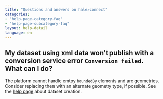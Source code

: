 ```yaml
---
title: "Questions and answers on hale»connect"
categories:
- "help-page-category-faq"
- "help-page-subcategory-faq"
layout: help-detail
language: en
---
```


<h2>My dataset using xml data won't publish with a conversion service error <code>Conversion failed</code>. What can I do?</h2>

The platform cannot handle emtpy <code>boundedBy</code> elements and arc geometries. Consider replacing them with an alternate geometry type, if possible.
See the <a href="https://www.wetransform.to/help/en/help-page-category-datasetworkflow/help-page-subcategory-datasetworkflowcreatedataset/2015/01/10/dataset-create/">help page</a> about dataset creation.

